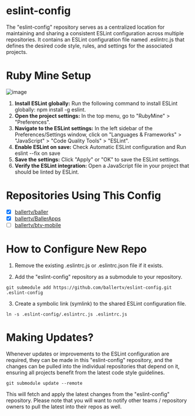 # eslint-config
The "eslint-config" repository serves as a centralized location for maintaining and sharing a consistent ESLint configuration across multiple repositories. It contains an ESLint configuration file named .eslintrc.js that defines the desired code style, rules, and settings for the associated projects.

# Ruby Mine Setup
![image](https://github.com/ballertv/eslint-config/assets/57688840/31395fdd-3b7d-473d-9d62-3c002777a0a4)


1. **Install ESLint globally:** Run the following command to install ESLint globally: npm install -g eslint.
2. **Open the project settings:** In the top menu, go to "RubyMine" > "Preferences".
3. **Navigate to the ESLint settings:** In the left sidebar of the Preferences/Settings window, click on "Languages & Frameworks" > "JavaScript" > "Code Quality Tools" > "ESLint".
4. **Enable ESLint on save:** Check Automatic ESLint configuration and Run eslint --fix on save
5. **Save the settings:** Click "Apply" or "OK" to save the ESLint settings.
6. **Verify the ESLint integration:** Open a JavaScript file in your project that should be linted by ESLint.

# Repositories Using This Config
- [x] [ballertv/baller](https://github.com/ballertv/baller)
- [x] [ballertv/BallerApps](https://github.com/ballertv/BallerApps)
- [ ] [ballertv/btv-mobile](https://github.com/ballertv/btv-mobile)

# How to Configure New Repo
1. Remove the existing .eslintrc.js or .eslintrc.json file if it exists.

2. Add the "eslint-config" repository as a submodule to your repository.
```
git submodule add https://github.com/ballertv/eslint-config.git .eslint-config
```
3. Create a symbolic link (symlink) to the shared ESLint configuration file.
```
ln -s .eslint-config/.eslintrc.js .eslintrc.js
```

# Making Updates? 
Whenever updates or improvements to the ESLint configuration are required, they can be made in this "eslint-config" repository, and the changes can be pulled into the individual repositories that depend on it, ensuring all projects benefit from the latest code style guidelines.

```
git submodule update --remote
```
This will fetch and apply the latest changes from the "eslint-config" repository. Please note that you will want to notify other teams / repository owners to pull the latest into their repos as well.

